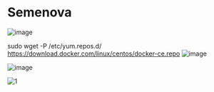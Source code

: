 # Semenova



![image](https://github.com/user-attachments/assets/b2650d1d-f531-4e25-9842-012e9076cc60)

sudo wget -P /etc/yum.repos.d/ https://download.docker.com/linux/centos/docker-ce.repo
![image](https://github.com/user-attachments/assets/8974b604-8238-4c21-aa7e-33faa8bc1952)

![image](https://github.com/user-attachments/assets/ffdd913c-33d2-4489-a59c-581928dbc968)



![1](https://github.com/user-attachments/assets/d47785a9-3f36-4d62-9012-bc075d5654ce)
